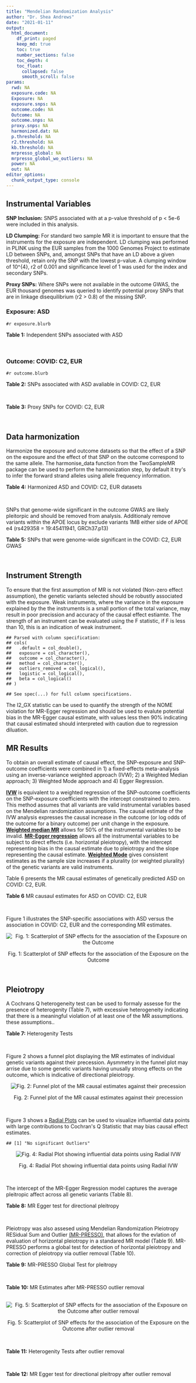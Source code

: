 ```yaml
---
title: "Mendelian Randomization Analysis"
author: "Dr. Shea Andrews"
date: "2021-01-11"
output:
  html_document:
    df_print: paged
    keep_md: true
    toc: true
    number_sections: false
    toc_depth: 4
    toc_float:
      collapsed: false
      smooth_scroll: false
params:
  rwd: NA
  exposure.code: NA
  Exposure: NA
  exposure.snps: NA
  outcome.code: NA
  Outcome: NA
  outcome.snps: NA
  proxy.snps: NA
  harmonized.dat: NA
  p.threshold: NA
  r2.threshold: NA
  kb.threshold: NA
  mrpresso_global: NA
  mrpresso_global_wo_outliers: NA
  power: NA
  out: NA
editor_options:
  chunk_output_type: console
---
```







## Instrumental Variables
**SNP Inclusion:** SNPS associated with at a p-value threshold of p < 5e-6 were included in this analysis.
<br>

**LD Clumping:** For standard two sample MR it is important to ensure that the instruments for the exposure are independent. LD clumping was performed in PLINK using the EUR samples from the 1000 Genomes Project to estimate LD between SNPs, and, amongst SNPs that have an LD above a given threshold, retain only the SNP with the lowest p-value. A clumping window of 10^{4}, r2 of 0.001 and significance level of 1 was used for the index and secondary SNPs.
<br>

**Proxy SNPs:** Where SNPs were not available in the outcome GWAS, the EUR thousand genomes was queried to identify potential proxy SNPs that are in linkage disequilibrium (r2 > 0.8) of the missing SNP.
<br>

### Exposure: ASD
`#r exposure.blurb`
<br>

**Table 1:** Independent SNPs associated with ASD
<div data-pagedtable="false">
  <script data-pagedtable-source type="application/json">
{"columns":[{"label":["SNP"],"name":[1],"type":["chr"],"align":["left"]},{"label":["CHROM"],"name":[2],"type":["dbl"],"align":["right"]},{"label":["POS"],"name":[3],"type":["dbl"],"align":["right"]},{"label":["REF"],"name":[4],"type":["chr"],"align":["left"]},{"label":["ALT"],"name":[5],"type":["chr"],"align":["left"]},{"label":["AF"],"name":[6],"type":["dbl"],"align":["right"]},{"label":["BETA"],"name":[7],"type":["dbl"],"align":["right"]},{"label":["SE"],"name":[8],"type":["dbl"],"align":["right"]},{"label":["Z"],"name":[9],"type":["dbl"],"align":["right"]},{"label":["P"],"name":[10],"type":["dbl"],"align":["right"]},{"label":["N"],"name":[11],"type":["dbl"],"align":["right"]},{"label":["TRAIT"],"name":[12],"type":["chr"],"align":["left"]}],"data":[{"1":"rs2391769","2":"1","3":"96978961","4":"A","5":"G","6":"0.6324010","7":"0.07690260","8":"0.0145","9":"5.303630","10":"1.135e-07","11":"46351","12":"ASD"},{"1":"rs6701243","2":"1","3":"99092784","4":"A","5":"C","6":"0.3929220","7":"-0.07350140","8":"0.0144","9":"-5.104260","10":"3.074e-07","11":"46351","12":"ASD"},{"1":"rs11185408","2":"1","3":"104792257","4":"G","5":"A","6":"0.4822860","7":"-0.06869649","8":"0.0138","9":"-4.978006","10":"6.983e-07","11":"46351","12":"ASD"},{"1":"rs78653484","2":"1","3":"147183927","4":"C","5":"T","6":"0.0359477","7":"-0.17629575","8":"0.0385","9":"-4.579110","10":"4.675e-06","11":"46351","12":"ASD"},{"1":"rs6692705","2":"1","3":"193502609","4":"A","5":"G","6":"0.6593230","7":"-0.06560050","8":"0.0141","9":"-4.652510","10":"3.263e-06","11":"46351","12":"ASD"},{"1":"rs1452075","2":"3","3":"62481063","4":"C","5":"T","6":"0.7060210","7":"0.08070403","8":"0.0155","9":"5.206711","10":"2.069e-07","11":"46351","12":"ASD"},{"1":"rs79940520","2":"3","3":"191838169","4":"A","5":"G","6":"0.1182020","7":"0.09539920","8":"0.0207","9":"4.608660","10":"4.260e-06","11":"46351","12":"ASD"},{"1":"rs4916723","2":"5","3":"87854395","4":"A","5":"C","6":"0.4413690","7":"0.06730500","8":"0.0141","9":"4.773410","10":"1.924e-06","11":"46351","12":"ASD"},{"1":"rs325485","2":"5","3":"103995368","4":"A","5":"G","6":"0.6283640","7":"-0.07280430","8":"0.0143","9":"-5.091210","10":"3.254e-07","11":"46351","12":"ASD"},{"1":"rs9366877","2":"6","3":"11730878","4":"A","5":"G","6":"0.4414970","7":"-0.06849940","8":"0.0139","9":"-4.928020","10":"9.053e-07","11":"46351","12":"ASD"},{"1":"rs16879023","2":"6","3":"16753147","4":"G","5":"A","6":"0.1060110","7":"-0.09579530","8":"0.0201","9":"-4.765935","10":"1.765e-06","11":"46351","12":"ASD"},{"1":"rs12203328","2":"6","3":"23767038","4":"G","5":"C","6":"0.2983990","7":"0.06970329","8":"0.0153","9":"4.555770","10":"4.915e-06","11":"46351","12":"ASD"},{"1":"rs740883","2":"6","3":"29575405","4":"A","5":"T","6":"0.0896552","7":"0.11369500","8":"0.0238","9":"4.777110","10":"1.694e-06","11":"46351","12":"ASD"},{"1":"rs2388334","2":"6","3":"98591622","4":"A","5":"G","6":"0.4640910","7":"0.06770080","8":"0.0138","9":"4.905860","10":"1.004e-06","11":"46351","12":"ASD"},{"1":"rs9389208","2":"6","3":"135035609","4":"C","5":"T","6":"0.3470760","7":"0.06720060","8":"0.0144","9":"4.666708","10":"3.121e-06","11":"46351","12":"ASD"},{"1":"rs7783557","2":"7","3":"71646872","4":"T","5":"C","6":"0.3318790","7":"-0.06700420","8":"0.0146","9":"-4.589330","10":"4.363e-06","11":"46351","12":"ASD"},{"1":"rs111931861","2":"7","3":"104744219","4":"A","5":"G","6":"0.0277457","7":"0.21690100","8":"0.0409","9":"5.303190","10":"1.118e-07","11":"46351","12":"ASD"},{"1":"rs10099100","2":"8","3":"10576775","4":"G","5":"C","6":"0.3289090","7":"0.08430438","8":"0.0147","9":"5.734992","10":"1.065e-08","11":"46351","12":"ASD"},{"1":"rs76397219","2":"8","3":"60390318","4":"A","5":"G","6":"0.0834846","7":"0.14029700","8":"0.0303","9":"4.630270","10":"3.566e-06","11":"46351","12":"ASD"},{"1":"rs10110094","2":"8","3":"131472047","4":"A","5":"G","6":"0.8446670","7":"-0.09069960","8":"0.0191","9":"-4.748670","10":"2.050e-06","11":"46351","12":"ASD"},{"1":"rs11787216","2":"8","3":"142615222","4":"C","5":"T","6":"0.3887470","7":"-0.06920004","8":"0.0147","9":"-4.707485","10":"2.587e-06","11":"46351","12":"ASD"},{"1":"rs28729902","2":"9","3":"76179384","4":"A","5":"G","6":"0.1738970","7":"0.08390350","8":"0.0178","9":"4.713680","10":"2.345e-06","11":"46351","12":"ASD"},{"1":"rs45595836","2":"10","3":"16691399","4":"C","5":"T","6":"0.0818809","7":"0.13899643","8":"0.0272","9":"5.110163","10":"3.131e-07","11":"46351","12":"ASD"},{"1":"rs141319505","2":"10","3":"65421442","4":"A","5":"G","6":"0.0159942","7":"-0.29069800","8":"0.0610","9":"-4.765530","10":"1.876e-06","11":"46351","12":"ASD"},{"1":"rs78827416","2":"10","3":"72749037","4":"G","5":"A","6":"0.0778302","7":"0.13050181","8":"0.0266","9":"4.906083","10":"9.000e-07","11":"46351","12":"ASD"},{"1":"rs4750990","2":"10","3":"130488026","4":"T","5":"C","6":"0.4079520","7":"0.06809680","8":"0.0141","9":"4.829560","10":"1.371e-06","11":"46351","12":"ASD"},{"1":"rs644552","2":"11","3":"102735140","4":"G","5":"A","6":"0.0546279","7":"0.15940258","8":"0.0346","9":"4.607011","10":"4.211e-06","11":"46351","12":"ASD"},{"1":"rs35404050","2":"12","3":"73196902","4":"C","5":"T","6":"0.1863670","7":"0.08430438","8":"0.0176","9":"4.790022","10":"1.606e-06","11":"46351","12":"ASD"},{"1":"rs77691144","2":"13","3":"66970212","4":"T","5":"C","6":"0.0242578","7":"0.20740600","8":"0.0435","9":"4.767940","10":"1.910e-06","11":"46351","12":"ASD"},{"1":"rs112635299","2":"14","3":"94838142","4":"G","5":"T","6":"0.0163517","7":"0.22099725","8":"0.0432","9":"5.115677","10":"3.044e-07","11":"46351","12":"ASD"},{"1":"rs78058104","2":"15","3":"93953737","4":"G","5":"A","6":"0.0265179","7":"0.18789765","8":"0.0397","9":"4.732938","10":"2.221e-06","11":"46351","12":"ASD"},{"1":"rs141455452","2":"17","3":"44019083","4":"T","5":"G","6":"0.0152743","7":"-0.07840440","8":"0.0159","9":"-4.931100","10":"8.939e-07","11":"46351","12":"ASD"},{"1":"rs292441","2":"18","3":"55872558","4":"G","5":"A","6":"0.6543930","7":"-0.07249543","8":"0.0149","9":"-4.865465","10":"1.124e-06","11":"46351","12":"ASD"},{"1":"rs138867053","2":"19","3":"37439641","4":"G","5":"A","6":"0.0321443","7":"0.28629862","8":"0.0540","9":"5.301826","10":"1.168e-07","11":"46351","12":"ASD"},{"1":"rs2224274","2":"20","3":"14760747","4":"C","5":"T","6":"0.5056320","7":"0.07099886","8":"0.0138","9":"5.144845","10":"2.858e-07","11":"46351","12":"ASD"},{"1":"rs910805","2":"20","3":"21248116","4":"G","5":"A","6":"0.7552770","7":"-0.09569625","8":"0.0160","9":"-5.981016","10":"2.041e-09","11":"46351","12":"ASD"},{"1":"rs144911765","2":"21","3":"37255329","4":"T","5":"C","6":"0.0472655","7":"0.19009600","8":"0.0403","9":"4.717010","10":"2.364e-06","11":"46351","12":"ASD"}],"options":{"columns":{"min":{},"max":[10]},"rows":{"min":[10],"max":[10]},"pages":{}}}
  </script>
</div>
<br>

### Outcome: COVID: C2, EUR
`#r outcome.blurb`
<br>

**Table 2:** SNPs associated with ASD avaliable in COVID: C2, EUR
<div data-pagedtable="false">
  <script data-pagedtable-source type="application/json">
{"columns":[{"label":["SNP"],"name":[1],"type":["chr"],"align":["left"]},{"label":["CHROM"],"name":[2],"type":["dbl"],"align":["right"]},{"label":["POS"],"name":[3],"type":["dbl"],"align":["right"]},{"label":["REF"],"name":[4],"type":["chr"],"align":["left"]},{"label":["ALT"],"name":[5],"type":["chr"],"align":["left"]},{"label":["AF"],"name":[6],"type":["dbl"],"align":["right"]},{"label":["BETA"],"name":[7],"type":["dbl"],"align":["right"]},{"label":["SE"],"name":[8],"type":["dbl"],"align":["right"]},{"label":["Z"],"name":[9],"type":["dbl"],"align":["right"]},{"label":["P"],"name":[10],"type":["dbl"],"align":["right"]},{"label":["N"],"name":[11],"type":["dbl"],"align":["right"]},{"label":["TRAIT"],"name":[12],"type":["chr"],"align":["left"]}],"data":[{"1":"rs2391769","2":"1","3":"96978961","4":"A","5":"G","6":"0.65630","7":"5.2082e-04","8":"0.0084527","9":"0.061615815","10":"0.95090","11":"1683769","12":"COVID_C2__EUR"},{"1":"rs6701243","2":"1","3":"99092784","4":"A","5":"C","6":"0.38060","7":"8.8010e-03","8":"0.0093013","9":"0.946211820","10":"0.34400","11":"884481","12":"COVID_C2__EUR"},{"1":"rs11185408","2":"1","3":"104792257","4":"G","5":"A","6":"0.49850","7":"3.7173e-03","8":"0.0084814","9":"0.438288490","10":"0.66120","11":"1398523","12":"COVID_C2__EUR"},{"1":"rs78653484","2":"1","3":"147183927","4":"C","5":"T","6":"0.04474","7":"-2.1772e-02","8":"0.0237410","9":"-0.917063308","10":"0.35910","11":"1635387","12":"COVID_C2__EUR"},{"1":"rs6692705","2":"1","3":"193502609","4":"A","5":"G","6":"0.60930","7":"8.4780e-03","8":"0.0105090","9":"0.806737083","10":"0.41980","11":"1544462","12":"COVID_C2__EUR"},{"1":"rs1452075","2":"3","3":"62481063","4":"C","5":"T","6":"0.72220","7":"6.7101e-03","8":"0.0089850","9":"0.746811352","10":"0.45520","11":"1683410","12":"COVID_C2__EUR"},{"1":"rs79940520","2":"3","3":"191838169","4":"A","5":"G","6":"0.13970","7":"-7.9102e-03","8":"0.0121990","9":"-0.648430199","10":"0.51670","11":"1539527","12":"COVID_C2__EUR"},{"1":"rs4916723","2":"5","3":"87854395","4":"A","5":"C","6":"0.43270","7":"3.4810e-03","8":"0.0089082","9":"0.390763566","10":"0.69600","11":"1318275","12":"COVID_C2__EUR"},{"1":"rs325485","2":"5","3":"103995368","4":"A","5":"G","6":"0.62240","7":"1.6831e-02","8":"0.0083910","9":"2.005839590","10":"0.04488","11":"1673354","12":"COVID_C2__EUR"},{"1":"rs9366877","2":"6","3":"11730878","4":"A","5":"G","6":"0.43120","7":"1.5574e-02","8":"0.0081085","9":"1.920700499","10":"0.05477","11":"1683410","12":"COVID_C2__EUR"},{"1":"rs16879023","2":"6","3":"16753147","4":"G","5":"A","6":"0.13830","7":"1.7911e-03","8":"0.0120340","9":"0.148836630","10":"0.88170","11":"1602598","12":"COVID_C2__EUR"},{"1":"rs12203328","2":"6","3":"23767038","4":"G","5":"C","6":"0.27840","7":"-6.1310e-03","8":"0.0092967","9":"-0.659481321","10":"0.50960","11":"1408579","12":"COVID_C2__EUR"},{"1":"rs740883","2":"6","3":"29575405","4":"A","5":"T","6":"0.09314","7":"-1.2839e-02","8":"0.0133430","9":"-0.962227385","10":"0.33590","11":"1683105","12":"COVID_C2__EUR"},{"1":"rs2388334","2":"6","3":"98591622","4":"A","5":"G","6":"0.47720","7":"1.4590e-02","8":"0.0082008","9":"1.779094722","10":"0.07523","11":"1674649","12":"COVID_C2__EUR"},{"1":"rs9389208","2":"6","3":"135035609","4":"C","5":"T","6":"0.36790","7":"-2.9597e-03","8":"0.0087631","9":"-0.337745775","10":"0.73560","11":"1664234","12":"COVID_C2__EUR"},{"1":"rs7783557","2":"7","3":"71646872","4":"T","5":"C","6":"0.35600","7":"5.8560e-03","8":"0.0087669","9":"0.667967012","10":"0.50420","11":"1664593","12":"COVID_C2__EUR"},{"1":"rs111931861","2":"7","3":"104744219","4":"A","5":"G","6":"0.03504","7":"6.7439e-03","8":"0.0273530","9":"0.246550653","10":"0.80530","11":"849454","12":"COVID_C2__EUR"},{"1":"rs10099100","2":"8","3":"10576775","4":"G","5":"C","6":"0.33490","7":"-6.1725e-05","8":"0.0085802","9":"-0.007193888","10":"0.99430","11":"1612654","12":"COVID_C2__EUR"},{"1":"rs76397219","2":"8","3":"60390318","4":"A","5":"G","6":"0.08124","7":"-1.5771e-02","8":"0.0164440","9":"-0.959073218","10":"0.33750","11":"1643904","12":"COVID_C2__EUR"},{"1":"rs10110094","2":"8","3":"131472047","4":"A","5":"G","6":"0.84050","7":"1.0342e-02","8":"0.0115790","9":"0.893168667","10":"0.37170","11":"1672444","12":"COVID_C2__EUR"},{"1":"rs11787216","2":"8","3":"142615222","4":"C","5":"T","6":"0.37230","7":"1.0254e-02","8":"0.0089397","9":"1.147018356","10":"0.25140","11":"1592568","12":"COVID_C2__EUR"},{"1":"rs28729902","2":"9","3":"76179384","4":"A","5":"G","6":"0.18900","7":"1.4968e-02","8":"0.0105840","9":"1.414210128","10":"0.15730","11":"1650722","12":"COVID_C2__EUR"},{"1":"rs45595836","2":"10","3":"16691399","4":"C","5":"T","6":"0.07448","7":"6.7549e-03","8":"0.0171310","9":"0.394308563","10":"0.69340","11":"1631618","12":"COVID_C2__EUR"},{"1":"rs141319505","2":"10","3":"65421442","4":"A","5":"G","6":"0.03678","7":"-4.7319e-03","8":"0.0327290","9":"-0.144578203","10":"0.88500","11":"882296","12":"COVID_C2__EUR"},{"1":"rs78827416","2":"10","3":"72749037","4":"G","5":"A","6":"0.09104","7":"-1.0083e-02","8":"0.0155340","9":"-0.649092314","10":"0.51630","11":"1602047","12":"COVID_C2__EUR"},{"1":"rs4750990","2":"10","3":"130488026","4":"T","5":"C","6":"0.39990","7":"7.0377e-04","8":"0.0093842","9":"0.074995205","10":"0.94020","11":"1560164","12":"COVID_C2__EUR"},{"1":"rs644552","2":"11","3":"102735140","4":"G","5":"A","6":"0.05834","7":"1.2687e-03","8":"0.0177470","9":"0.071488139","10":"0.94300","11":"1673713","12":"COVID_C2__EUR"},{"1":"rs35404050","2":"12","3":"73196902","4":"C","5":"T","6":"0.20860","7":"1.8017e-02","8":"0.0100000","9":"1.801700000","10":"0.07160","11":"1674649","12":"COVID_C2__EUR"},{"1":"rs77691144","2":"13","3":"66970212","4":"T","5":"C","6":"0.03185","7":"7.8585e-03","8":"0.0231280","9":"0.339782947","10":"0.73400","11":"1606371","12":"COVID_C2__EUR"},{"1":"rs112635299","2":"14","3":"94838142","4":"G","5":"T","6":"0.02276","7":"-4.2565e-02","8":"0.0314690","9":"-1.352600972","10":"0.17620","11":"1600530","12":"COVID_C2__EUR"},{"1":"rs78058104","2":"15","3":"93953737","4":"G","5":"A","6":"0.03408","7":"2.7866e-02","8":"0.0238340","9":"1.169170093","10":"0.24230","11":"1683410","12":"COVID_C2__EUR"},{"1":"rs292441","2":"18","3":"55872558","4":"G","5":"A","6":"0.67640","7":"-1.2470e-02","8":"0.0090862","9":"-1.372410909","10":"0.16990","11":"1557541","12":"COVID_C2__EUR"},{"1":"rs138867053","2":"19","3":"37439641","4":"G","5":"A","6":"0.03012","7":"1.4179e-02","8":"0.0301790","9":"0.469830014","10":"0.63850","11":"1432394","12":"COVID_C2__EUR"},{"1":"rs2224274","2":"20","3":"14760747","4":"C","5":"T","6":"0.50630","7":"3.1287e-03","8":"0.0082037","9":"0.381376696","10":"0.70290","11":"1673353","12":"COVID_C2__EUR"},{"1":"rs910805","2":"20","3":"21248116","4":"G","5":"A","6":"0.75180","7":"1.4653e-02","8":"0.0114360","9":"1.281304652","10":"0.20010","11":"1579305","12":"COVID_C2__EUR"},{"1":"rs144911765","2":"21","3":"37255329","4":"T","5":"C","6":"0.04547","7":"-3.2146e-02","8":"0.0226690","9":"-1.418059906","10":"0.15620","11":"1682746","12":"COVID_C2__EUR"},{"1":"rs141455452","2":"NA","3":"NA","4":"NA","5":"NA","6":"NA","7":"NA","8":"NA","9":"NA","10":"NA","11":"NA","12":"NA"}],"options":{"columns":{"min":{},"max":[10]},"rows":{"min":[10],"max":[10]},"pages":{}}}
  </script>
</div>
<br>

**Table 3:** Proxy SNPs for COVID: C2, EUR
<div data-pagedtable="false">
  <script data-pagedtable-source type="application/json">
{"columns":[{"label":["proxy.outcome"],"name":[1],"type":["lgl"],"align":["right"]},{"label":["target_snp"],"name":[2],"type":["chr"],"align":["left"]},{"label":["proxy_snp"],"name":[3],"type":["lgl"],"align":["right"]},{"label":["ld.r2"],"name":[4],"type":["lgl"],"align":["right"]},{"label":["Dprime"],"name":[5],"type":["lgl"],"align":["right"]},{"label":["ref.proxy"],"name":[6],"type":["lgl"],"align":["right"]},{"label":["alt.proxy"],"name":[7],"type":["lgl"],"align":["right"]},{"label":["CHROM"],"name":[8],"type":["lgl"],"align":["right"]},{"label":["POS"],"name":[9],"type":["lgl"],"align":["right"]},{"label":["ALT.proxy"],"name":[10],"type":["lgl"],"align":["right"]},{"label":["REF.proxy"],"name":[11],"type":["lgl"],"align":["right"]},{"label":["AF"],"name":[12],"type":["lgl"],"align":["right"]},{"label":["BETA"],"name":[13],"type":["lgl"],"align":["right"]},{"label":["SE"],"name":[14],"type":["lgl"],"align":["right"]},{"label":["P"],"name":[15],"type":["lgl"],"align":["right"]},{"label":["N"],"name":[16],"type":["lgl"],"align":["right"]},{"label":["ref"],"name":[17],"type":["lgl"],"align":["right"]},{"label":["alt"],"name":[18],"type":["lgl"],"align":["right"]},{"label":["ALT"],"name":[19],"type":["lgl"],"align":["right"]},{"label":["REF"],"name":[20],"type":["lgl"],"align":["right"]},{"label":["PHASE"],"name":[21],"type":["lgl"],"align":["right"]}],"data":[{"1":"NA","2":"rs141455452","3":"NA","4":"NA","5":"NA","6":"NA","7":"NA","8":"NA","9":"NA","10":"NA","11":"NA","12":"NA","13":"NA","14":"NA","15":"NA","16":"NA","17":"NA","18":"NA","19":"NA","20":"NA","21":"NA"}],"options":{"columns":{"min":{},"max":[10]},"rows":{"min":[10],"max":[10]},"pages":{}}}
  </script>
</div>
<br>

## Data harmonization
Harmonize the exposure and outcome datasets so that the effect of a SNP on the exposure and the effect of that SNP on the outcome correspond to the same allele. The harmonise_data function from the TwoSampleMR package can be used to perform the harmonization step, by default it try's to infer the forward strand alleles using allele frequency information.
<br>

**Table 4:** Harmonized ASD and COVID: C2, EUR datasets
<div data-pagedtable="false">
  <script data-pagedtable-source type="application/json">
{"columns":[{"label":["SNP"],"name":[1],"type":["chr"],"align":["left"]},{"label":["effect_allele.exposure"],"name":[2],"type":["chr"],"align":["left"]},{"label":["other_allele.exposure"],"name":[3],"type":["chr"],"align":["left"]},{"label":["effect_allele.outcome"],"name":[4],"type":["chr"],"align":["left"]},{"label":["other_allele.outcome"],"name":[5],"type":["chr"],"align":["left"]},{"label":["beta.exposure"],"name":[6],"type":["dbl"],"align":["right"]},{"label":["beta.outcome"],"name":[7],"type":["dbl"],"align":["right"]},{"label":["eaf.exposure"],"name":[8],"type":["dbl"],"align":["right"]},{"label":["eaf.outcome"],"name":[9],"type":["dbl"],"align":["right"]},{"label":["remove"],"name":[10],"type":["lgl"],"align":["right"]},{"label":["palindromic"],"name":[11],"type":["lgl"],"align":["right"]},{"label":["ambiguous"],"name":[12],"type":["lgl"],"align":["right"]},{"label":["id.outcome"],"name":[13],"type":["chr"],"align":["left"]},{"label":["chr.outcome"],"name":[14],"type":["dbl"],"align":["right"]},{"label":["pos.outcome"],"name":[15],"type":["dbl"],"align":["right"]},{"label":["se.outcome"],"name":[16],"type":["dbl"],"align":["right"]},{"label":["z.outcome"],"name":[17],"type":["dbl"],"align":["right"]},{"label":["pval.outcome"],"name":[18],"type":["dbl"],"align":["right"]},{"label":["samplesize.outcome"],"name":[19],"type":["dbl"],"align":["right"]},{"label":["outcome"],"name":[20],"type":["chr"],"align":["left"]},{"label":["mr_keep.outcome"],"name":[21],"type":["lgl"],"align":["right"]},{"label":["pval_origin.outcome"],"name":[22],"type":["chr"],"align":["left"]},{"label":["chr.exposure"],"name":[23],"type":["dbl"],"align":["right"]},{"label":["pos.exposure"],"name":[24],"type":["dbl"],"align":["right"]},{"label":["se.exposure"],"name":[25],"type":["dbl"],"align":["right"]},{"label":["z.exposure"],"name":[26],"type":["dbl"],"align":["right"]},{"label":["pval.exposure"],"name":[27],"type":["dbl"],"align":["right"]},{"label":["samplesize.exposure"],"name":[28],"type":["dbl"],"align":["right"]},{"label":["exposure"],"name":[29],"type":["chr"],"align":["left"]},{"label":["mr_keep.exposure"],"name":[30],"type":["lgl"],"align":["right"]},{"label":["pval_origin.exposure"],"name":[31],"type":["chr"],"align":["left"]},{"label":["id.exposure"],"name":[32],"type":["chr"],"align":["left"]},{"label":["action"],"name":[33],"type":["dbl"],"align":["right"]},{"label":["mr_keep"],"name":[34],"type":["lgl"],"align":["right"]},{"label":["pt"],"name":[35],"type":["dbl"],"align":["right"]},{"label":["pleitropy_keep"],"name":[36],"type":["lgl"],"align":["right"]},{"label":["mrpresso_RSSobs"],"name":[37],"type":["lgl"],"align":["right"]},{"label":["mrpresso_pval"],"name":[38],"type":["lgl"],"align":["right"]},{"label":["mrpresso_keep"],"name":[39],"type":["lgl"],"align":["right"]}],"data":[{"1":"rs10099100","2":"C","3":"G","4":"C","5":"G","6":"0.08430438","7":"-6.1725e-05","8":"0.3289090","9":"0.33490","10":"FALSE","11":"TRUE","12":"FALSE","13":"IO2sho","14":"8","15":"10576775","16":"0.0085802","17":"-0.007193888","18":"0.99430","19":"1612654","20":"covidhgi2020C2v5alleur","21":"TRUE","22":"reported","23":"8","24":"10576775","25":"0.0147","26":"5.734992","27":"1.065e-08","28":"46351","29":"Grove2019asd","30":"TRUE","31":"reported","32":"iYDCyI","33":"2","34":"TRUE","35":"5e-06","36":"TRUE","37":"NA","38":"NA","39":"TRUE"},{"1":"rs10110094","2":"G","3":"A","4":"G","5":"A","6":"-0.09069960","7":"1.0342e-02","8":"0.8446670","9":"0.84050","10":"FALSE","11":"FALSE","12":"FALSE","13":"IO2sho","14":"8","15":"131472047","16":"0.0115790","17":"0.893168667","18":"0.37170","19":"1672444","20":"covidhgi2020C2v5alleur","21":"TRUE","22":"reported","23":"8","24":"131472047","25":"0.0191","26":"-4.748670","27":"2.050e-06","28":"46351","29":"Grove2019asd","30":"TRUE","31":"reported","32":"iYDCyI","33":"2","34":"TRUE","35":"5e-06","36":"TRUE","37":"NA","38":"NA","39":"TRUE"},{"1":"rs11185408","2":"A","3":"G","4":"A","5":"G","6":"-0.06869649","7":"3.7173e-03","8":"0.4822860","9":"0.49850","10":"FALSE","11":"FALSE","12":"FALSE","13":"IO2sho","14":"1","15":"104792257","16":"0.0084814","17":"0.438288490","18":"0.66120","19":"1398523","20":"covidhgi2020C2v5alleur","21":"TRUE","22":"reported","23":"1","24":"104792257","25":"0.0138","26":"-4.978006","27":"6.983e-07","28":"46351","29":"Grove2019asd","30":"TRUE","31":"reported","32":"iYDCyI","33":"2","34":"TRUE","35":"5e-06","36":"TRUE","37":"NA","38":"NA","39":"TRUE"},{"1":"rs111931861","2":"G","3":"A","4":"G","5":"A","6":"0.21690100","7":"6.7439e-03","8":"0.0277457","9":"0.03504","10":"FALSE","11":"FALSE","12":"FALSE","13":"IO2sho","14":"7","15":"104744219","16":"0.0273530","17":"0.246550653","18":"0.80530","19":"849454","20":"covidhgi2020C2v5alleur","21":"TRUE","22":"reported","23":"7","24":"104744219","25":"0.0409","26":"5.303190","27":"1.118e-07","28":"46351","29":"Grove2019asd","30":"TRUE","31":"reported","32":"iYDCyI","33":"2","34":"TRUE","35":"5e-06","36":"TRUE","37":"NA","38":"NA","39":"TRUE"},{"1":"rs112635299","2":"T","3":"G","4":"T","5":"G","6":"0.22099725","7":"-4.2565e-02","8":"0.0163517","9":"0.02276","10":"FALSE","11":"FALSE","12":"FALSE","13":"IO2sho","14":"14","15":"94838142","16":"0.0314690","17":"-1.352600972","18":"0.17620","19":"1600530","20":"covidhgi2020C2v5alleur","21":"TRUE","22":"reported","23":"14","24":"94838142","25":"0.0432","26":"5.115677","27":"3.044e-07","28":"46351","29":"Grove2019asd","30":"TRUE","31":"reported","32":"iYDCyI","33":"2","34":"TRUE","35":"5e-06","36":"TRUE","37":"NA","38":"NA","39":"TRUE"},{"1":"rs11787216","2":"T","3":"C","4":"T","5":"C","6":"-0.06920004","7":"1.0254e-02","8":"0.3887470","9":"0.37230","10":"FALSE","11":"FALSE","12":"FALSE","13":"IO2sho","14":"8","15":"142615222","16":"0.0089397","17":"1.147018356","18":"0.25140","19":"1592568","20":"covidhgi2020C2v5alleur","21":"TRUE","22":"reported","23":"8","24":"142615222","25":"0.0147","26":"-4.707485","27":"2.587e-06","28":"46351","29":"Grove2019asd","30":"TRUE","31":"reported","32":"iYDCyI","33":"2","34":"TRUE","35":"5e-06","36":"TRUE","37":"NA","38":"NA","39":"TRUE"},{"1":"rs12203328","2":"C","3":"G","4":"C","5":"G","6":"0.06970329","7":"-6.1310e-03","8":"0.2983990","9":"0.27840","10":"FALSE","11":"TRUE","12":"FALSE","13":"IO2sho","14":"6","15":"23767038","16":"0.0092967","17":"-0.659481321","18":"0.50960","19":"1408579","20":"covidhgi2020C2v5alleur","21":"TRUE","22":"reported","23":"6","24":"23767038","25":"0.0153","26":"4.555770","27":"4.915e-06","28":"46351","29":"Grove2019asd","30":"TRUE","31":"reported","32":"iYDCyI","33":"2","34":"TRUE","35":"5e-06","36":"TRUE","37":"NA","38":"NA","39":"TRUE"},{"1":"rs138867053","2":"A","3":"G","4":"A","5":"G","6":"0.28629862","7":"1.4179e-02","8":"0.0321443","9":"0.03012","10":"FALSE","11":"FALSE","12":"FALSE","13":"IO2sho","14":"19","15":"37439641","16":"0.0301790","17":"0.469830014","18":"0.63850","19":"1432394","20":"covidhgi2020C2v5alleur","21":"TRUE","22":"reported","23":"19","24":"37439641","25":"0.0540","26":"5.301826","27":"1.168e-07","28":"46351","29":"Grove2019asd","30":"TRUE","31":"reported","32":"iYDCyI","33":"2","34":"TRUE","35":"5e-06","36":"TRUE","37":"NA","38":"NA","39":"TRUE"},{"1":"rs141319505","2":"G","3":"A","4":"G","5":"A","6":"-0.29069800","7":"-4.7319e-03","8":"0.0159942","9":"0.03678","10":"FALSE","11":"FALSE","12":"FALSE","13":"IO2sho","14":"10","15":"65421442","16":"0.0327290","17":"-0.144578203","18":"0.88500","19":"882296","20":"covidhgi2020C2v5alleur","21":"TRUE","22":"reported","23":"10","24":"65421442","25":"0.0610","26":"-4.765530","27":"1.876e-06","28":"46351","29":"Grove2019asd","30":"TRUE","31":"reported","32":"iYDCyI","33":"2","34":"TRUE","35":"5e-06","36":"TRUE","37":"NA","38":"NA","39":"TRUE"},{"1":"rs144911765","2":"C","3":"T","4":"C","5":"T","6":"0.19009600","7":"-3.2146e-02","8":"0.0472655","9":"0.04547","10":"FALSE","11":"FALSE","12":"FALSE","13":"IO2sho","14":"21","15":"37255329","16":"0.0226690","17":"-1.418059906","18":"0.15620","19":"1682746","20":"covidhgi2020C2v5alleur","21":"TRUE","22":"reported","23":"21","24":"37255329","25":"0.0403","26":"4.717010","27":"2.364e-06","28":"46351","29":"Grove2019asd","30":"TRUE","31":"reported","32":"iYDCyI","33":"2","34":"TRUE","35":"5e-06","36":"TRUE","37":"NA","38":"NA","39":"TRUE"},{"1":"rs1452075","2":"T","3":"C","4":"T","5":"C","6":"0.08070403","7":"6.7101e-03","8":"0.7060210","9":"0.72220","10":"FALSE","11":"FALSE","12":"FALSE","13":"IO2sho","14":"3","15":"62481063","16":"0.0089850","17":"0.746811352","18":"0.45520","19":"1683410","20":"covidhgi2020C2v5alleur","21":"TRUE","22":"reported","23":"3","24":"62481063","25":"0.0155","26":"5.206711","27":"2.069e-07","28":"46351","29":"Grove2019asd","30":"TRUE","31":"reported","32":"iYDCyI","33":"2","34":"TRUE","35":"5e-06","36":"TRUE","37":"NA","38":"NA","39":"TRUE"},{"1":"rs16879023","2":"A","3":"G","4":"A","5":"G","6":"-0.09579530","7":"1.7911e-03","8":"0.1060110","9":"0.13830","10":"FALSE","11":"FALSE","12":"FALSE","13":"IO2sho","14":"6","15":"16753147","16":"0.0120340","17":"0.148836630","18":"0.88170","19":"1602598","20":"covidhgi2020C2v5alleur","21":"TRUE","22":"reported","23":"6","24":"16753147","25":"0.0201","26":"-4.765935","27":"1.765e-06","28":"46351","29":"Grove2019asd","30":"TRUE","31":"reported","32":"iYDCyI","33":"2","34":"TRUE","35":"5e-06","36":"TRUE","37":"NA","38":"NA","39":"TRUE"},{"1":"rs2224274","2":"T","3":"C","4":"T","5":"C","6":"0.07099886","7":"3.1287e-03","8":"0.5056320","9":"0.50630","10":"FALSE","11":"FALSE","12":"FALSE","13":"IO2sho","14":"20","15":"14760747","16":"0.0082037","17":"0.381376696","18":"0.70290","19":"1673353","20":"covidhgi2020C2v5alleur","21":"TRUE","22":"reported","23":"20","24":"14760747","25":"0.0138","26":"5.144845","27":"2.858e-07","28":"46351","29":"Grove2019asd","30":"TRUE","31":"reported","32":"iYDCyI","33":"2","34":"TRUE","35":"5e-06","36":"TRUE","37":"NA","38":"NA","39":"TRUE"},{"1":"rs2388334","2":"G","3":"A","4":"G","5":"A","6":"0.06770080","7":"1.4590e-02","8":"0.4640910","9":"0.47720","10":"FALSE","11":"FALSE","12":"FALSE","13":"IO2sho","14":"6","15":"98591622","16":"0.0082008","17":"1.779094722","18":"0.07523","19":"1674649","20":"covidhgi2020C2v5alleur","21":"TRUE","22":"reported","23":"6","24":"98591622","25":"0.0138","26":"4.905860","27":"1.004e-06","28":"46351","29":"Grove2019asd","30":"TRUE","31":"reported","32":"iYDCyI","33":"2","34":"TRUE","35":"5e-06","36":"TRUE","37":"NA","38":"NA","39":"TRUE"},{"1":"rs2391769","2":"G","3":"A","4":"G","5":"A","6":"0.07690260","7":"5.2082e-04","8":"0.6324010","9":"0.65630","10":"FALSE","11":"FALSE","12":"FALSE","13":"IO2sho","14":"1","15":"96978961","16":"0.0084527","17":"0.061615815","18":"0.95090","19":"1683769","20":"covidhgi2020C2v5alleur","21":"TRUE","22":"reported","23":"1","24":"96978961","25":"0.0145","26":"5.303630","27":"1.135e-07","28":"46351","29":"Grove2019asd","30":"TRUE","31":"reported","32":"iYDCyI","33":"2","34":"TRUE","35":"5e-06","36":"TRUE","37":"NA","38":"NA","39":"TRUE"},{"1":"rs28729902","2":"G","3":"A","4":"G","5":"A","6":"0.08390350","7":"1.4968e-02","8":"0.1738970","9":"0.18900","10":"FALSE","11":"FALSE","12":"FALSE","13":"IO2sho","14":"9","15":"76179384","16":"0.0105840","17":"1.414210128","18":"0.15730","19":"1650722","20":"covidhgi2020C2v5alleur","21":"TRUE","22":"reported","23":"9","24":"76179384","25":"0.0178","26":"4.713680","27":"2.345e-06","28":"46351","29":"Grove2019asd","30":"TRUE","31":"reported","32":"iYDCyI","33":"2","34":"TRUE","35":"5e-06","36":"TRUE","37":"NA","38":"NA","39":"TRUE"},{"1":"rs292441","2":"A","3":"G","4":"A","5":"G","6":"-0.07249543","7":"-1.2470e-02","8":"0.6543930","9":"0.67640","10":"FALSE","11":"FALSE","12":"FALSE","13":"IO2sho","14":"18","15":"55872558","16":"0.0090862","17":"-1.372410909","18":"0.16990","19":"1557541","20":"covidhgi2020C2v5alleur","21":"TRUE","22":"reported","23":"18","24":"55872558","25":"0.0149","26":"-4.865465","27":"1.124e-06","28":"46351","29":"Grove2019asd","30":"TRUE","31":"reported","32":"iYDCyI","33":"2","34":"TRUE","35":"5e-06","36":"TRUE","37":"NA","38":"NA","39":"TRUE"},{"1":"rs325485","2":"G","3":"A","4":"G","5":"A","6":"-0.07280430","7":"1.6831e-02","8":"0.6283640","9":"0.62240","10":"FALSE","11":"FALSE","12":"FALSE","13":"IO2sho","14":"5","15":"103995368","16":"0.0083910","17":"2.005839590","18":"0.04488","19":"1673354","20":"covidhgi2020C2v5alleur","21":"TRUE","22":"reported","23":"5","24":"103995368","25":"0.0143","26":"-5.091210","27":"3.254e-07","28":"46351","29":"Grove2019asd","30":"TRUE","31":"reported","32":"iYDCyI","33":"2","34":"TRUE","35":"5e-06","36":"TRUE","37":"NA","38":"NA","39":"TRUE"},{"1":"rs35404050","2":"T","3":"C","4":"T","5":"C","6":"0.08430438","7":"1.8017e-02","8":"0.1863670","9":"0.20860","10":"FALSE","11":"FALSE","12":"FALSE","13":"IO2sho","14":"12","15":"73196902","16":"0.0100000","17":"1.801700000","18":"0.07160","19":"1674649","20":"covidhgi2020C2v5alleur","21":"TRUE","22":"reported","23":"12","24":"73196902","25":"0.0176","26":"4.790022","27":"1.606e-06","28":"46351","29":"Grove2019asd","30":"TRUE","31":"reported","32":"iYDCyI","33":"2","34":"TRUE","35":"5e-06","36":"TRUE","37":"NA","38":"NA","39":"TRUE"},{"1":"rs45595836","2":"T","3":"C","4":"T","5":"C","6":"0.13899643","7":"6.7549e-03","8":"0.0818809","9":"0.07448","10":"FALSE","11":"FALSE","12":"FALSE","13":"IO2sho","14":"10","15":"16691399","16":"0.0171310","17":"0.394308563","18":"0.69340","19":"1631618","20":"covidhgi2020C2v5alleur","21":"TRUE","22":"reported","23":"10","24":"16691399","25":"0.0272","26":"5.110163","27":"3.131e-07","28":"46351","29":"Grove2019asd","30":"TRUE","31":"reported","32":"iYDCyI","33":"2","34":"TRUE","35":"5e-06","36":"TRUE","37":"NA","38":"NA","39":"TRUE"},{"1":"rs4750990","2":"C","3":"T","4":"C","5":"T","6":"0.06809680","7":"7.0377e-04","8":"0.4079520","9":"0.39990","10":"FALSE","11":"FALSE","12":"FALSE","13":"IO2sho","14":"10","15":"130488026","16":"0.0093842","17":"0.074995205","18":"0.94020","19":"1560164","20":"covidhgi2020C2v5alleur","21":"TRUE","22":"reported","23":"10","24":"130488026","25":"0.0141","26":"4.829560","27":"1.371e-06","28":"46351","29":"Grove2019asd","30":"TRUE","31":"reported","32":"iYDCyI","33":"2","34":"TRUE","35":"5e-06","36":"TRUE","37":"NA","38":"NA","39":"TRUE"},{"1":"rs4916723","2":"C","3":"A","4":"C","5":"A","6":"0.06730500","7":"3.4810e-03","8":"0.4413690","9":"0.43270","10":"FALSE","11":"FALSE","12":"FALSE","13":"IO2sho","14":"5","15":"87854395","16":"0.0089082","17":"0.390763566","18":"0.69600","19":"1318275","20":"covidhgi2020C2v5alleur","21":"TRUE","22":"reported","23":"5","24":"87854395","25":"0.0141","26":"4.773410","27":"1.924e-06","28":"46351","29":"Grove2019asd","30":"TRUE","31":"reported","32":"iYDCyI","33":"2","34":"TRUE","35":"5e-06","36":"TRUE","37":"NA","38":"NA","39":"TRUE"},{"1":"rs644552","2":"A","3":"G","4":"A","5":"G","6":"0.15940258","7":"1.2687e-03","8":"0.0546279","9":"0.05834","10":"FALSE","11":"FALSE","12":"FALSE","13":"IO2sho","14":"11","15":"102735140","16":"0.0177470","17":"0.071488139","18":"0.94300","19":"1673713","20":"covidhgi2020C2v5alleur","21":"TRUE","22":"reported","23":"11","24":"102735140","25":"0.0346","26":"4.607011","27":"4.211e-06","28":"46351","29":"Grove2019asd","30":"TRUE","31":"reported","32":"iYDCyI","33":"2","34":"TRUE","35":"5e-06","36":"TRUE","37":"NA","38":"NA","39":"TRUE"},{"1":"rs6692705","2":"G","3":"A","4":"G","5":"A","6":"-0.06560050","7":"8.4780e-03","8":"0.6593230","9":"0.60930","10":"FALSE","11":"FALSE","12":"FALSE","13":"IO2sho","14":"1","15":"193502609","16":"0.0105090","17":"0.806737083","18":"0.41980","19":"1544462","20":"covidhgi2020C2v5alleur","21":"TRUE","22":"reported","23":"1","24":"193502609","25":"0.0141","26":"-4.652510","27":"3.263e-06","28":"46351","29":"Grove2019asd","30":"TRUE","31":"reported","32":"iYDCyI","33":"2","34":"TRUE","35":"5e-06","36":"TRUE","37":"NA","38":"NA","39":"TRUE"},{"1":"rs6701243","2":"C","3":"A","4":"C","5":"A","6":"-0.07350140","7":"8.8010e-03","8":"0.3929220","9":"0.38060","10":"FALSE","11":"FALSE","12":"FALSE","13":"IO2sho","14":"1","15":"99092784","16":"0.0093013","17":"0.946211820","18":"0.34400","19":"884481","20":"covidhgi2020C2v5alleur","21":"TRUE","22":"reported","23":"1","24":"99092784","25":"0.0144","26":"-5.104260","27":"3.074e-07","28":"46351","29":"Grove2019asd","30":"TRUE","31":"reported","32":"iYDCyI","33":"2","34":"TRUE","35":"5e-06","36":"TRUE","37":"NA","38":"NA","39":"TRUE"},{"1":"rs740883","2":"T","3":"A","4":"T","5":"A","6":"0.11369500","7":"-1.2839e-02","8":"0.0896552","9":"0.09314","10":"FALSE","11":"TRUE","12":"FALSE","13":"IO2sho","14":"6","15":"29575405","16":"0.0133430","17":"-0.962227385","18":"0.33590","19":"1683105","20":"covidhgi2020C2v5alleur","21":"TRUE","22":"reported","23":"6","24":"29575405","25":"0.0238","26":"4.777110","27":"1.694e-06","28":"46351","29":"Grove2019asd","30":"TRUE","31":"reported","32":"iYDCyI","33":"2","34":"TRUE","35":"5e-06","36":"TRUE","37":"NA","38":"NA","39":"TRUE"},{"1":"rs76397219","2":"G","3":"A","4":"G","5":"A","6":"0.14029700","7":"-1.5771e-02","8":"0.0834846","9":"0.08124","10":"FALSE","11":"FALSE","12":"FALSE","13":"IO2sho","14":"8","15":"60390318","16":"0.0164440","17":"-0.959073218","18":"0.33750","19":"1643904","20":"covidhgi2020C2v5alleur","21":"TRUE","22":"reported","23":"8","24":"60390318","25":"0.0303","26":"4.630270","27":"3.566e-06","28":"46351","29":"Grove2019asd","30":"TRUE","31":"reported","32":"iYDCyI","33":"2","34":"TRUE","35":"5e-06","36":"TRUE","37":"NA","38":"NA","39":"TRUE"},{"1":"rs77691144","2":"C","3":"T","4":"C","5":"T","6":"0.20740600","7":"7.8585e-03","8":"0.0242578","9":"0.03185","10":"FALSE","11":"FALSE","12":"FALSE","13":"IO2sho","14":"13","15":"66970212","16":"0.0231280","17":"0.339782947","18":"0.73400","19":"1606371","20":"covidhgi2020C2v5alleur","21":"TRUE","22":"reported","23":"13","24":"66970212","25":"0.0435","26":"4.767940","27":"1.910e-06","28":"46351","29":"Grove2019asd","30":"TRUE","31":"reported","32":"iYDCyI","33":"2","34":"TRUE","35":"5e-06","36":"TRUE","37":"NA","38":"NA","39":"TRUE"},{"1":"rs7783557","2":"C","3":"T","4":"C","5":"T","6":"-0.06700420","7":"5.8560e-03","8":"0.3318790","9":"0.35600","10":"FALSE","11":"FALSE","12":"FALSE","13":"IO2sho","14":"7","15":"71646872","16":"0.0087669","17":"0.667967012","18":"0.50420","19":"1664593","20":"covidhgi2020C2v5alleur","21":"TRUE","22":"reported","23":"7","24":"71646872","25":"0.0146","26":"-4.589330","27":"4.363e-06","28":"46351","29":"Grove2019asd","30":"TRUE","31":"reported","32":"iYDCyI","33":"2","34":"TRUE","35":"5e-06","36":"TRUE","37":"NA","38":"NA","39":"TRUE"},{"1":"rs78058104","2":"A","3":"G","4":"A","5":"G","6":"0.18789765","7":"2.7866e-02","8":"0.0265179","9":"0.03408","10":"FALSE","11":"FALSE","12":"FALSE","13":"IO2sho","14":"15","15":"93953737","16":"0.0238340","17":"1.169170093","18":"0.24230","19":"1683410","20":"covidhgi2020C2v5alleur","21":"TRUE","22":"reported","23":"15","24":"93953737","25":"0.0397","26":"4.732938","27":"2.221e-06","28":"46351","29":"Grove2019asd","30":"TRUE","31":"reported","32":"iYDCyI","33":"2","34":"TRUE","35":"5e-06","36":"TRUE","37":"NA","38":"NA","39":"TRUE"},{"1":"rs78653484","2":"T","3":"C","4":"T","5":"C","6":"-0.17629575","7":"-2.1772e-02","8":"0.0359477","9":"0.04474","10":"FALSE","11":"FALSE","12":"FALSE","13":"IO2sho","14":"1","15":"147183927","16":"0.0237410","17":"-0.917063308","18":"0.35910","19":"1635387","20":"covidhgi2020C2v5alleur","21":"TRUE","22":"reported","23":"1","24":"147183927","25":"0.0385","26":"-4.579110","27":"4.675e-06","28":"46351","29":"Grove2019asd","30":"TRUE","31":"reported","32":"iYDCyI","33":"2","34":"TRUE","35":"5e-06","36":"TRUE","37":"NA","38":"NA","39":"TRUE"},{"1":"rs78827416","2":"A","3":"G","4":"A","5":"G","6":"0.13050181","7":"-1.0083e-02","8":"0.0778302","9":"0.09104","10":"FALSE","11":"FALSE","12":"FALSE","13":"IO2sho","14":"10","15":"72749037","16":"0.0155340","17":"-0.649092314","18":"0.51630","19":"1602047","20":"covidhgi2020C2v5alleur","21":"TRUE","22":"reported","23":"10","24":"72749037","25":"0.0266","26":"4.906083","27":"9.000e-07","28":"46351","29":"Grove2019asd","30":"TRUE","31":"reported","32":"iYDCyI","33":"2","34":"TRUE","35":"5e-06","36":"TRUE","37":"NA","38":"NA","39":"TRUE"},{"1":"rs79940520","2":"G","3":"A","4":"G","5":"A","6":"0.09539920","7":"-7.9102e-03","8":"0.1182020","9":"0.13970","10":"FALSE","11":"FALSE","12":"FALSE","13":"IO2sho","14":"3","15":"191838169","16":"0.0121990","17":"-0.648430199","18":"0.51670","19":"1539527","20":"covidhgi2020C2v5alleur","21":"TRUE","22":"reported","23":"3","24":"191838169","25":"0.0207","26":"4.608660","27":"4.260e-06","28":"46351","29":"Grove2019asd","30":"TRUE","31":"reported","32":"iYDCyI","33":"2","34":"TRUE","35":"5e-06","36":"TRUE","37":"NA","38":"NA","39":"TRUE"},{"1":"rs910805","2":"A","3":"G","4":"A","5":"G","6":"-0.09569625","7":"1.4653e-02","8":"0.7552770","9":"0.75180","10":"FALSE","11":"FALSE","12":"FALSE","13":"IO2sho","14":"20","15":"21248116","16":"0.0114360","17":"1.281304652","18":"0.20010","19":"1579305","20":"covidhgi2020C2v5alleur","21":"TRUE","22":"reported","23":"20","24":"21248116","25":"0.0160","26":"-5.981016","27":"2.041e-09","28":"46351","29":"Grove2019asd","30":"TRUE","31":"reported","32":"iYDCyI","33":"2","34":"TRUE","35":"5e-06","36":"TRUE","37":"NA","38":"NA","39":"TRUE"},{"1":"rs9366877","2":"G","3":"A","4":"G","5":"A","6":"-0.06849940","7":"1.5574e-02","8":"0.4414970","9":"0.43120","10":"FALSE","11":"FALSE","12":"FALSE","13":"IO2sho","14":"6","15":"11730878","16":"0.0081085","17":"1.920700499","18":"0.05477","19":"1683410","20":"covidhgi2020C2v5alleur","21":"TRUE","22":"reported","23":"6","24":"11730878","25":"0.0139","26":"-4.928020","27":"9.053e-07","28":"46351","29":"Grove2019asd","30":"TRUE","31":"reported","32":"iYDCyI","33":"2","34":"TRUE","35":"5e-06","36":"TRUE","37":"NA","38":"NA","39":"TRUE"},{"1":"rs9389208","2":"T","3":"C","4":"T","5":"C","6":"0.06720060","7":"-2.9597e-03","8":"0.3470760","9":"0.36790","10":"FALSE","11":"FALSE","12":"FALSE","13":"IO2sho","14":"6","15":"135035609","16":"0.0087631","17":"-0.337745775","18":"0.73560","19":"1664234","20":"covidhgi2020C2v5alleur","21":"TRUE","22":"reported","23":"6","24":"135035609","25":"0.0144","26":"4.666708","27":"3.121e-06","28":"46351","29":"Grove2019asd","30":"TRUE","31":"reported","32":"iYDCyI","33":"2","34":"TRUE","35":"5e-06","36":"TRUE","37":"NA","38":"NA","39":"TRUE"}],"options":{"columns":{"min":{},"max":[10]},"rows":{"min":[10],"max":[10]},"pages":{}}}
  </script>
</div>
<br>

SNPs that genome-wide significant in the outcome GWAS are likely pleitorpic and should be removed from analysis. Additionaly remove variants within the APOE locus by exclude variants 1MB either side of APOE e4 (rs429358 = 19:45411941, GRCh37.p13)
<br>


**Table 5:** SNPs that were genome-wide significant in the COVID: C2, EUR GWAS
<div data-pagedtable="false">
  <script data-pagedtable-source type="application/json">
{"columns":[{"label":["SNP"],"name":[1],"type":["chr"],"align":["left"]},{"label":["chr.outcome"],"name":[2],"type":["dbl"],"align":["right"]},{"label":["pos.outcome"],"name":[3],"type":["dbl"],"align":["right"]},{"label":["pval.exposure"],"name":[4],"type":["dbl"],"align":["right"]},{"label":["pval.outcome"],"name":[5],"type":["dbl"],"align":["right"]}],"data":[],"options":{"columns":{"min":{},"max":[10]},"rows":{"min":[10],"max":[10]},"pages":{}}}
  </script>
</div>
<br>


## Instrument Strength
To ensure that the first assumption of MR is not violated (Non-zero effect assumption), the genetic variants selected should be robustly associated with the exposure. Weak instruments, where the variance in the exposure explained by the the instruments is a small portion of the total variance, may result in poor precission and accuracy of the causal effect estiamte. The strength of an instrument can be evaluated using the F statistic, if F is less than 10, this is an indication of weak instrument.


```
## Parsed with column specification:
## cols(
##   .default = col_double(),
##   exposure = col_character(),
##   outcome = col_character(),
##   method = col_character(),
##   outliers_removed = col_logical(),
##   logistic = col_logical(),
##   beta = col_logical()
## )
```

```
## See spec(...) for full column specifications.
```

<div data-pagedtable="false">
  <script data-pagedtable-source type="application/json">
{"columns":[{"label":["outliers_removed"],"name":[1],"type":["lgl"],"align":["right"]},{"label":["pve.exposure"],"name":[2],"type":["dbl"],"align":["right"]},{"label":["F"],"name":[3],"type":["dbl"],"align":["right"]},{"label":["Alpha"],"name":[4],"type":["dbl"],"align":["right"]},{"label":["NCP"],"name":[5],"type":["dbl"],"align":["right"]},{"label":["Power"],"name":[6],"type":["dbl"],"align":["right"]}],"data":[{"1":"FALSE","2":"0.0188057","3":"24.65723","4":"0.05","5":"0.9568816","6":"0.1647597"}],"options":{"columns":{"min":{},"max":[10]},"rows":{"min":[10],"max":[10]},"pages":{}}}
  </script>
</div>

The I2_GX statistic can be used to quantify the strength of the NOME violation for MR-Egger regression and should be used to evalute potential bias in the MR-Egger causal estimate, with values less then 90% indicating that causal estimated should interpreted with caution due to regression diluation.

<div data-pagedtable="false">
  <script data-pagedtable-source type="application/json">
{"columns":[{"label":["outliers_removed"],"name":[1],"type":["lgl"],"align":["right"]},{"label":["Isq_gx"],"name":[2],"type":["dbl"],"align":["right"]}],"data":[{"1":"FALSE","2":"0"},{"1":"TRUE","2":"NA"}],"options":{"columns":{"min":{},"max":[10]},"rows":{"min":[10],"max":[10]},"pages":{}}}
  </script>
</div>


##  MR Results
To obtain an overall estimate of causal effect, the SNP-exposure and SNP-outcome coefficients were combined in 1) a fixed-effects meta-analysis using an inverse-variance weighted approach (IVW); 2) a Weighted Median approach; 3) Weighted Mode approach and 4) Egger Regression.


[**IVW**](https://doi.org/10.1002/gepi.21758) is equivalent to a weighted regression of the SNP-outcome coefficients on the SNP-exposure coefficients with the intercept constrained to zero. This method assumes that all variants are valid instrumental variables based on the Mendelian randomization assumptions. The causal estimate of the IVW analysis expresses the causal increase in the outcome (or log odds of the outcome for a binary outcome) per unit change in the exposure. [**Weighted median MR**](https://doi.org/10.1002/gepi.21965) allows for 50% of the instrumental variables to be invalid. [**MR-Egger regression**](https://doi.org/10.1093/ije/dyw220) allows all the instrumental variables to be subject to direct effects (i.e. horizontal pleiotropy), with the intercept representing bias in the causal estimate due to pleiotropy and the slope representing the causal estimate. [**Weighted Mode**](https://doi.org/10.1093/ije/dyx102) gives consistent estimates as the sample size increases if a plurality (or weighted plurality) of the genetic variants are valid instruments.
<br>



Table 6 presents the MR causal estimates of genetically predicted ASD on COVID: C2, EUR.
<br>

**Table 6** MR causaul estimates for ASD on COVID: C2, EUR
<div data-pagedtable="false">
  <script data-pagedtable-source type="application/json">
{"columns":[{"label":["id.exposure"],"name":[1],"type":["chr"],"align":["left"]},{"label":["id.outcome"],"name":[2],"type":["chr"],"align":["left"]},{"label":["outcome"],"name":[3],"type":["fctr"],"align":["left"]},{"label":["exposure"],"name":[4],"type":["fctr"],"align":["left"]},{"label":["method"],"name":[5],"type":["fctr"],"align":["left"]},{"label":["nsnp"],"name":[6],"type":["int"],"align":["right"]},{"label":["b"],"name":[7],"type":["dbl"],"align":["right"]},{"label":["se"],"name":[8],"type":["dbl"],"align":["right"]},{"label":["pval"],"name":[9],"type":["dbl"],"align":["right"]}],"data":[{"1":"iYDCyI","2":"IO2sho","3":"covidhgi2020C2v5alleur","4":"Grove2019asd","5":"Inverse variance weighted (fixed effects)","6":"36","7":"-0.017223857","8":"0.02030740","9":"0.3963508"},{"1":"iYDCyI","2":"IO2sho","3":"covidhgi2020C2v5alleur","4":"Grove2019asd","5":"Weighted median","6":"36","7":"0.002054296","8":"0.02898010","9":"0.9434881"},{"1":"iYDCyI","2":"IO2sho","3":"covidhgi2020C2v5alleur","4":"Grove2019asd","5":"Weighted mode","6":"36","7":"0.012411122","8":"0.06346358","9":"0.8460833"},{"1":"iYDCyI","2":"IO2sho","3":"covidhgi2020C2v5alleur","4":"Grove2019asd","5":"MR Egger","6":"36","7":"0.007495014","8":"0.05680204","9":"0.8958018"}],"options":{"columns":{"min":{},"max":[10]},"rows":{"min":[10],"max":[10]},"pages":{}}}
  </script>
</div>
<br>

Figure 1 illustrates the SNP-specific associations with ASD versus the association in COVID: C2, EUR and the corresponding MR estimates.
<br>

<div class="figure" style="text-align: center">
<img src="/sc/arion/projects/LOAD/shea/Projects/MRcovid/results/MRcovideur/Grove2019asd/covidhgi2020C2v5alleur/Grove2019asd_5e-6_covidhgi2020C2v5alleur_MR_Analaysis_files/figure-html/scatter_plot-1.png" alt="Fig. 1: Scatterplot of SNP effects for the association of the Exposure on the Outcome"  />
<p class="caption">Fig. 1: Scatterplot of SNP effects for the association of the Exposure on the Outcome</p>
</div>
<br>


## Pleiotropy
A Cochrans Q heterogeneity test can be used to formaly assesse for the presence of heterogenity (Table 7), with excessive heterogeneity indicating that there is a meaningful violation of at least one of the MR assumptions.
these assumptions..
<br>

**Table 7:** Heterogenity Tests
<div data-pagedtable="false">
  <script data-pagedtable-source type="application/json">
{"columns":[{"label":["id.exposure"],"name":[1],"type":["chr"],"align":["left"]},{"label":["id.outcome"],"name":[2],"type":["chr"],"align":["left"]},{"label":["outcome"],"name":[3],"type":["fctr"],"align":["left"]},{"label":["exposure"],"name":[4],"type":["fctr"],"align":["left"]},{"label":["method"],"name":[5],"type":["fctr"],"align":["left"]},{"label":["Q"],"name":[6],"type":["dbl"],"align":["right"]},{"label":["Q_df"],"name":[7],"type":["dbl"],"align":["right"]},{"label":["Q_pval"],"name":[8],"type":["dbl"],"align":["right"]}],"data":[{"1":"iYDCyI","2":"IO2sho","3":"covidhgi2020C2v5alleur","4":"Grove2019asd","5":"MR Egger","6":"33.76118","7":"34","8":"0.4792747"},{"1":"iYDCyI","2":"IO2sho","3":"covidhgi2020C2v5alleur","4":"Grove2019asd","5":"Inverse variance weighted","6":"33.97831","7":"35","8":"0.5172854"}],"options":{"columns":{"min":{},"max":[10]},"rows":{"min":[10],"max":[10]},"pages":{}}}
  </script>
</div>
<br>

Figure 2 shows a funnel plot displaying the MR estimates of individual genetic variants against their precession. Aysmmetry in the funnel plot may arrise due to some genetic variants having unusally strong effects on the outcome, which is indicative of directional pleiotropy.
<br>

<div class="figure" style="text-align: center">
<img src="/sc/arion/projects/LOAD/shea/Projects/MRcovid/results/MRcovideur/Grove2019asd/covidhgi2020C2v5alleur/Grove2019asd_5e-6_covidhgi2020C2v5alleur_MR_Analaysis_files/figure-html/funnel_plot-1.png" alt="Fig. 2: Funnel plot of the MR causal estimates against their precession"  />
<p class="caption">Fig. 2: Funnel plot of the MR causal estimates against their precession</p>
</div>
<br>

Figure 3 shows a [Radial Plots](https://github.com/WSpiller/RadialMR) can be used to visualize influential data points with large contributions to Cochran's Q Statistic that may bias causal effect estimates.




```
## [1] "No significant Outliers"
```

<div class="figure" style="text-align: center">
<img src="/sc/arion/projects/LOAD/shea/Projects/MRcovid/results/MRcovideur/Grove2019asd/covidhgi2020C2v5alleur/Grove2019asd_5e-6_covidhgi2020C2v5alleur_MR_Analaysis_files/figure-html/Radial_Plot-1.png" alt="Fig. 4: Radial Plot showing influential data points using Radial IVW"  />
<p class="caption">Fig. 4: Radial Plot showing influential data points using Radial IVW</p>
</div>
<br>

The intercept of the MR-Egger Regression model captures the average pleitropic affect across all genetic variants (Table 8).
<br>

**Table 8:** MR Egger test for directional pleitropy
<div data-pagedtable="false">
  <script data-pagedtable-source type="application/json">
{"columns":[{"label":["id.exposure"],"name":[1],"type":["chr"],"align":["left"]},{"label":["id.outcome"],"name":[2],"type":["chr"],"align":["left"]},{"label":["outcome"],"name":[3],"type":["fctr"],"align":["left"]},{"label":["exposure"],"name":[4],"type":["fctr"],"align":["left"]},{"label":["egger_intercept"],"name":[5],"type":["dbl"],"align":["right"]},{"label":["se"],"name":[6],"type":["dbl"],"align":["right"]},{"label":["pval"],"name":[7],"type":["dbl"],"align":["right"]}],"data":[{"1":"iYDCyI","2":"IO2sho","3":"covidhgi2020C2v5alleur","4":"Grove2019asd","5":"-0.002382673","6":"0.005113334","7":"0.6442067"}],"options":{"columns":{"min":{},"max":[10]},"rows":{"min":[10],"max":[10]},"pages":{}}}
  </script>
</div>
<br>

Pleiotropy was also assesed using Mendelian Randomization Pleiotropy RESidual Sum and Outlier [(MR-PRESSO)](https://doi.org/10.1038/s41588-018-0099-7), that allows for the evlation of evaluation of horizontal pleiotropy in a standared MR model (Table 9). MR-PRESSO performs a global test for detection of horizontal pleiotropy and correction of pleiotropy via outlier removal (Table 10).
<br>

**Table 9:** MR-PRESSO Global Test for pleitropy
<div data-pagedtable="false">
  <script data-pagedtable-source type="application/json">
{"columns":[{"label":["id.exposure"],"name":[1],"type":["chr"],"align":["left"]},{"label":["id.outcome"],"name":[2],"type":["chr"],"align":["left"]},{"label":["outcome"],"name":[3],"type":["chr"],"align":["left"]},{"label":["exposure"],"name":[4],"type":["chr"],"align":["left"]},{"label":["pt"],"name":[5],"type":["dbl"],"align":["right"]},{"label":["outliers_removed"],"name":[6],"type":["lgl"],"align":["right"]},{"label":["n_outliers"],"name":[7],"type":["dbl"],"align":["right"]},{"label":["RSSobs"],"name":[8],"type":["dbl"],"align":["right"]},{"label":["pval"],"name":[9],"type":["dbl"],"align":["right"]}],"data":[{"1":"iYDCyI","2":"IO2sho","3":"covidhgi2020C2v5alleur","4":"Grove2019asd","5":"5e-06","6":"FALSE","7":"0","8":"35.94186","9":"0.5188"}],"options":{"columns":{"min":{},"max":[10]},"rows":{"min":[10],"max":[10]},"pages":{}}}
  </script>
</div>
<br>


**Table 10:** MR Estimates after MR-PRESSO outlier removal
<div data-pagedtable="false">
  <script data-pagedtable-source type="application/json">
{"columns":[{"label":["id.exposure"],"name":[1],"type":["fctr"],"align":["left"]},{"label":["id.outcome"],"name":[2],"type":["fctr"],"align":["left"]},{"label":["outcome"],"name":[3],"type":["fctr"],"align":["left"]},{"label":["exposure"],"name":[4],"type":["fctr"],"align":["left"]},{"label":["method"],"name":[5],"type":["fctr"],"align":["left"]},{"label":["nsnp"],"name":[6],"type":["lgl"],"align":["right"]},{"label":["b"],"name":[7],"type":["lgl"],"align":["right"]},{"label":["se"],"name":[8],"type":["lgl"],"align":["right"]},{"label":["pval"],"name":[9],"type":["lgl"],"align":["right"]}],"data":[{"1":"iYDCyI","2":"IO2sho","3":"covidhgi2020C2v5alleur","4":"Grove2019asd","5":"mrpresso","6":"NA","7":"NA","8":"NA","9":"NA"}],"options":{"columns":{"min":{},"max":[10]},"rows":{"min":[10],"max":[10]},"pages":{}}}
  </script>
</div>
<br>

<div class="figure" style="text-align: center">
<img src="/sc/arion/projects/LOAD/shea/Projects/MRcovid/results/MRcovideur/Grove2019asd/covidhgi2020C2v5alleur/Grove2019asd_5e-6_covidhgi2020C2v5alleur_MR_Analaysis_files/figure-html/scatter_plot_outlier-1.png" alt="Fig. 5: Scatterplot of SNP effects for the association of the Exposure on the Outcome after outlier removal"  />
<p class="caption">Fig. 5: Scatterplot of SNP effects for the association of the Exposure on the Outcome after outlier removal</p>
</div>
<br>

**Table 11:** Heterogenity Tests after outlier removal
<div data-pagedtable="false">
  <script data-pagedtable-source type="application/json">
{"columns":[{"label":["id.exposure"],"name":[1],"type":["fctr"],"align":["left"]},{"label":["id.outcome"],"name":[2],"type":["fctr"],"align":["left"]},{"label":["outcome"],"name":[3],"type":["fctr"],"align":["left"]},{"label":["exposure"],"name":[4],"type":["fctr"],"align":["left"]},{"label":["method"],"name":[5],"type":["fctr"],"align":["left"]},{"label":["Q"],"name":[6],"type":["lgl"],"align":["right"]},{"label":["Q_df"],"name":[7],"type":["lgl"],"align":["right"]},{"label":["Q_pval"],"name":[8],"type":["lgl"],"align":["right"]}],"data":[{"1":"iYDCyI","2":"IO2sho","3":"covidhgi2020C2v5alleur","4":"Grove2019asd","5":"mrpresso","6":"NA","7":"NA","8":"NA"}],"options":{"columns":{"min":{},"max":[10]},"rows":{"min":[10],"max":[10]},"pages":{}}}
  </script>
</div>
<br>

**Table 12:** MR Egger test for directional pleitropy after outlier removal
<div data-pagedtable="false">
  <script data-pagedtable-source type="application/json">
{"columns":[{"label":["id.exposure"],"name":[1],"type":["fctr"],"align":["left"]},{"label":["id.outcome"],"name":[2],"type":["fctr"],"align":["left"]},{"label":["outcome"],"name":[3],"type":["fctr"],"align":["left"]},{"label":["exposure"],"name":[4],"type":["fctr"],"align":["left"]},{"label":["method"],"name":[5],"type":["fctr"],"align":["left"]},{"label":["egger_intercept"],"name":[6],"type":["lgl"],"align":["right"]},{"label":["se"],"name":[7],"type":["lgl"],"align":["right"]},{"label":["pval"],"name":[8],"type":["lgl"],"align":["right"]}],"data":[{"1":"iYDCyI","2":"IO2sho","3":"covidhgi2020C2v5alleur","4":"Grove2019asd","5":"mrpresso","6":"NA","7":"NA","8":"NA"}],"options":{"columns":{"min":{},"max":[10]},"rows":{"min":[10],"max":[10]},"pages":{}}}
  </script>
</div>
<br>
